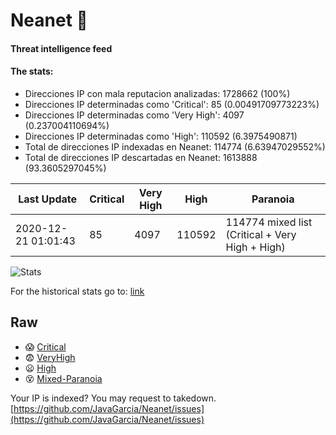 # Neanet :hocho:
#### Threat intelligence feed
#### The stats:

- Direcciones IP con mala reputacion analizadas: 1728662 (100%)
- Direcciones IP determinadas como 'Critical':  85 (0.00491709773223%)
- Direcciones IP determinadas como 'Very High':  4097 (0.237004110694%)
- Direcciones IP determinadas como 'High':  110592 (6.3975490871)
- Total de direcciones IP indexadas en Neanet:  114774 (6.63947029552%)
- Total de direcciones IP descartadas en Neanet:  1613888 (93.3605297045%)

| Last Update | Critical | Very High | High | Paranoia |
| --- | --- | --- | --- | --- |
| 2020-12-21 01:01:43 | 85 | 4097 | 110592 | 114774 mixed list (Critical + Very High + High)|

![Stats](https://docs.google.com/spreadsheets/d/e/2PACX-1vSnaNMIXVabIpDJjufMlzH7poXnshF3mgd8Is1g9ytUEzVsP5my4Trn8f-xkoLLQ38xpL3HtmUexLo6/pubchart?oid=501124687&format=image)

For the historical stats go to: [link](/stats.csv)
## Raw
- :scream: [Critical](https://raw.githubusercontent.com/JavaGarcia/Neanet/master/blacklists/neanet_critical.txt)
- :fearful: [VeryHigh](https://raw.githubusercontent.com/JavaGarcia/Neanet/master/blacklists/neanet_veryHigh.txtt)
- :frowning: [High](https://raw.githubusercontent.com/JavaGarcia/Neanet/master/blacklists/neanet_high.txt)
- :dizzy_face: [Mixed-Paranoia](https://raw.githubusercontent.com/JavaGarcia/Neanet/master/blacklists/neanet_all.txt)


Your IP is indexed? You may request to takedown. [https://github.com/JavaGarcia/Neanet/issues](https://github.com/JavaGarcia/Neanet/issues)










































































































































































































































































































































































































































































































































































































































































































































































































































































































































































































































































































































































































































































































































































































































































































































































































































































































































































































































































































































































































































































































































































































































































































































































































































































































































































































































































































































































































































































































































































































































